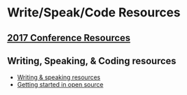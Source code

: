 # Write/Speak/Code Resources

## [2017 Conference Resources](./events/2017conf/)

## Writing, Speaking, & Coding resources

- [Writing & speaking resources](./talk-prep/)
- [Getting started in open source](./getting-started-oss/)
